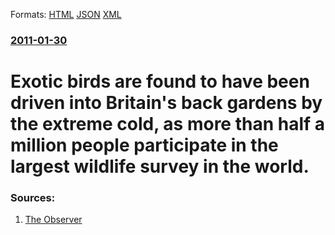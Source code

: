 
Formats: [HTML](/news/2011/01/30/exotic-birds-are-found-to-have-been-driven-into-britain-s-back-gardens-by-the-extreme-cold-as-more-than-half-a-million-people-participate-i.html)  [JSON](/news/2011/01/30/exotic-birds-are-found-to-have-been-driven-into-britain-s-back-gardens-by-the-extreme-cold-as-more-than-half-a-million-people-participate-i.json)  [XML](/news/2011/01/30/exotic-birds-are-found-to-have-been-driven-into-britain-s-back-gardens-by-the-extreme-cold-as-more-than-half-a-million-people-participate-i.xml)  

### [2011-01-30](/news/2011/01/30/index.md)

##### 
# Exotic birds are found to have been driven into Britain's back gardens by the extreme cold, as more than half a million people participate in the largest wildlife survey in the world. 




### Sources:

1. [The Observer](http://www.guardian.co.uk/environment/2011/jan/30/rspb-big-garden-birdwatch)
